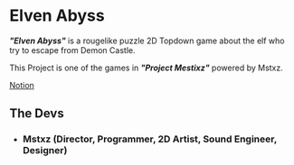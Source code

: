 ﻿# Elven Abyss

***"Elven Abyss"*** is a rougelike puzzle 2D Topdown game about the elf who try to escape from Demon Castle.

This Project is one of the games in ***"Project Mestixz"*** powered by Mstxz.

[Notion](https://www.notion.so/Elven-Abyss-dc6c3ca32547471d8145ef02a2facf59?pvs=4)

## The Devs

- ### Mstxz (Director, Programmer, 2D Artist, Sound Engineer, Designer)
